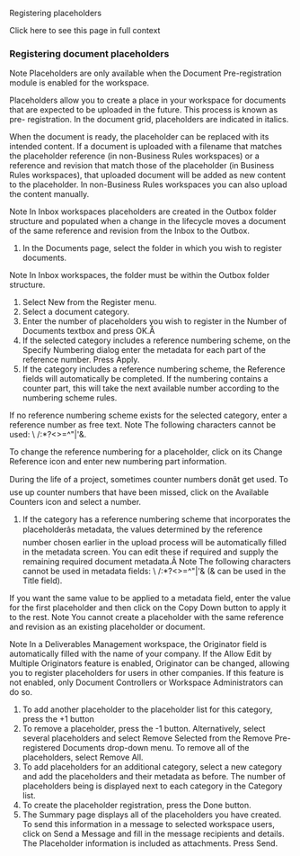 Registering placeholders

Click here to see this page in full context

###  Registering document placeholders

Note  Placeholders are only available when the Document Pre-registration
module is enabled for the workspace.

Placeholders allow you to create a place in your workspace for documents that
are expected to be uploaded in the future. This process is known as pre-
registration. In the document grid, placeholders are indicated in italics.

When the document is ready, the placeholder can be replaced with its intended
content. If a document is uploaded with a filename that matches the
placeholder reference (in non-Business Rules workspaces) or a reference and
revision that match those of the placeholder (in Business Rules workspaces),
that uploaded document will be added as new content to the placeholder. In
non-Business Rules workspaces you can also upload the content manually.

Note  In Inbox workspaces placeholders are created in the Outbox folder
structure and populated when a change in the lifecycle moves a document of the
same reference and revision from the Inbox to the Outbox.

  1. In the Documents page, select the folder in which you wish to register documents. 

Note  In Inbox workspaces, the folder must be within the Outbox folder
structure.

  1. Select New from the Register menu. 
  2. Select a document category. 
  3. Enter the number of placeholders you wish to register in the Number of Documents textbox and press OK.Â 
  4. If the selected category includes a reference numbering scheme, on the Specify Numbering dialog enter the metadata for each part of the reference number. Press Apply. 
  5. If the category includes a reference numbering scheme, the Reference fields will automatically be completed. If the numbering contains a counter part, this will take the next available number according to the numbering scheme rules. 

If no reference numbering scheme exists for the selected category, enter a
reference number as free text.  Note  The following characters cannot be used:
\ /:*?<>=^"|'&.

To change the reference numbering for a placeholder, click on its Change
Reference icon and enter new numbering part information.

During the life of a project, sometimes counter numbers donât get used. To
use up counter numbers that have been missed, click on the Available Counters
icon and select a number.

  1. If the category has a reference numbering scheme that incorporates the placeholderâs metadata, the values determined by the reference number chosen earlier in the upload process will be automatically filled in the metadata screen. You can edit these if required and supply the remaining required document metadata.Â  Note  The following characters cannot be used in metadata fields: \ /:*?<>=^"|'& (& can be used in the Title field). 

If you want the same value to be applied to a metadata field, enter the value
for the first placeholder and then click on the Copy Down button to apply it
to the rest.  Note  You cannot create a placeholder with the same reference
and revision as an existing placeholder or document.

Note  In a Deliverables Management workspace, the Originator field is
automatically filled with the name of your company. If the Allow Edit by
Multiple Originators feature is enabled, Originator can be changed, allowing
you to register placeholders for users in other companies. If this feature is
not enabled, only Document Controllers or Workspace Administrators can do so.

  1. To add another placeholder to the placeholder list for this category, press the +1 button 
  2. To remove a placeholder, press the -1 button. Alternatively, select several placeholders and select Remove Selected from the Remove Pre-registered Documents drop-down menu. To remove all of the placeholders, select Remove All. 
  3. To add placeholders for an additional category, select a new category and add the placeholders and their metadata as before. The number of placeholders being is displayed next to each category in the Category list. 
  4. To create the placeholder registration, press the Done button. 
  5. The Summary page displays all of the placeholders you have created. To send this information in a message to selected workspace users, click on Send a Message and fill in the message recipients and details. The Placeholder information is included as attachments. Press Send. 

